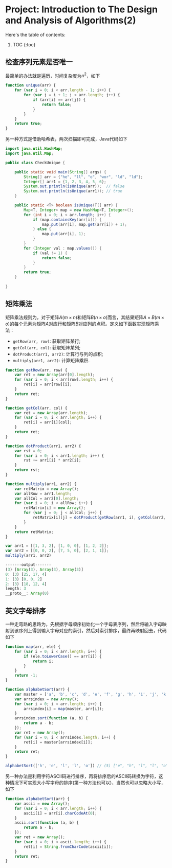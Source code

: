 # Project: Introduction to The Design and Analysis of Algorithms(2)

Here's the table of contents:

1. TOC
{:toc}

## 检查序列元素是否唯一

最简单的办法就是遍历，时间复杂度为$n^2$，如下

```javascript
function unique(arr) {
    for (var i = 0; i < arr.length - 1; i++) {
        for (var j = i + 1; j < arr.length; j++) {
            if (arr[i] == arr[j]) {
                return false;
            }
        }
    }
    return true;
}
```

另一种方式是借助哈希表，两次扫描即可完成，Java代码如下

```java
import java.util.HashMap;
import java.util.Map;

public class CheckUnique {

    public static void main(String[] args) {
        String[] arr = {"he", "ll", "o", "wor", "ld", "ld"};
        Integer[] arr1 = {1, 2, 3, 4, 5, 6};
        System.out.println(isUnique(arr));  // false
        System.out.println(isUnique(arr1)); // true
    }

    public static <T> boolean isUnique(T[] arr) {
        Map<T, Integer> map = new HashMap<T, Integer>();
        for (int i = 0; i < arr.length; i++) {
            if (map.containsKey(arr[i])) {
                map.put(arr[i], map.get(arr[i]) + 1);
            } else {
                map.put(arr[i], 1);
            }
        }
        for (Integer val : map.values()) {
            if (val != 1) {
                return false;
            }
        }
        return true;
    }
    
}
```

## 矩阵乘法

矩阵乘法规则为，对于矩阵$A$($m \times n$)和矩阵$B$($n \times o$)而言，其结果矩阵$A \times B$($m \times o$)的每个元素为矩阵$A$对应行和矩阵$B$对应列的点积。定义如下函数实现矩阵乘法：

+ `getRow(arr, row)`: 获取矩阵某行;
+ `getCol(arr, col)`: 获取矩阵某列;
+ `dotProduct(arr1, arr2)`: 计算行与列的点积;
+ `multiply(arr1, arr2)`: 计算矩阵乘积.

```javascript
function getRow(arr, row) {
    var ret = new Array(arr[0].length);
    for (var i = 0; i < arr[row].length; i++) {
        ret[i] = arr[row][i];
    }
    return ret;
}

function getCol(arr, col) {
    var ret = new Array(arr.length);
    for (var i = 0; i < arr.length; i++) {
        ret[i] = arr[i][col];
    }
    return ret;
}

function dotProduct(arr1, arr2) {
    var rst = 0;
    for (var i = 0; i < arr1.length; i++) {
        rst += arr1[i] * arr2[i];
    }
    return rst;
}

function multiply(arr1, arr2) {
    var retMatrix = new Array();
    var allRow = arr1.length;
    var allCol = arr2[0].length;
    for (var i = 0; i < allRow; i++) {
        retMatrix[i] = new Array();
        for (var j = 0; j < allCol; j++) {
            retMatrix[i][j] = dotProduct(getRow(arr1, i), getCol(arr2, j));
        }
    }
    return retMatrix;
}

var arr1 = [[1, 3, 2], [1, 0, 0], [1, 2, 2]];
var arr2 = [[0, 0, 2], [7, 5, 0], [2, 1, 1]];
multiply(arr1, arr2)

-------output-------
(3) [Array(3), Array(3), Array(3)]
0: (3) [25, 17, 4]
1: (3) [0, 0, 2]
2: (3) [18, 12, 4]
length: 3
__proto__: Array(0)
```

## 英文字母排序

一种走弯路的思路为，先根据字母顺序初始化一个字母表序列，然后将输入字母映射到该序列上得到输入字母对应的索引，然后对索引排序，最终再映射回去，代码如下

```javascript
function map(arr, ele) {
    for (var i = 0; i < arr.length; i++) {
        if (ele.toLowerCase() == arr[i]) {
            return i;
        }
    }
    return -1;
}

function alphabetSort(arr) {
    var master = ['a', 'b', 'c', 'd', 'e', 'f', 'g', 'h', 'i', 'j', 'k', 'l', 'm', 'n', 'o', 'p', 'q', 'r', 's', 't', 'u', 'v', 'w', 'x', 'y', 'z'];
    var arrsindex = new Array();
    for (var i = 0; i < arr.length; i++) {
        arrsindex[i] = map(master, arr[i]);
    }
    arrsindex.sort(function (a, b) {
        return a - b;
    });
    var ret = new Array();
    for (var i = 0; i < arrsindex.length; i++) {
        ret[i] = master[arrsindex[i]];
    }
    return ret;
}

alphabetSort(['h', 'e', 'l', 'l', 'o']) // (5) ["e", "h", "l", "l", "o"]
```

另一种办法是利用字符ASCII码进行排序，再将排序后的ASCII码转换为字符，这种情况下可实现大小写字母的排序(第一种方法也可以)，当然也可以忽略大小写，如下

```javascript
function alphabetSort(arr) {
    var ascii = new Array();
    for (var i = 0; i < arr.length; i++) {
        ascii[i] = arr[i].charCodeAt(0);
    }
    ascii.sort(function (a, b) {
        return a - b;
    });
    var ret = new Array();
    for (var i = 0; i < ascii.length; i++) {
        ret[i] = String.fromCharCode(ascii[i]);
    }
    return ret;
}
```
